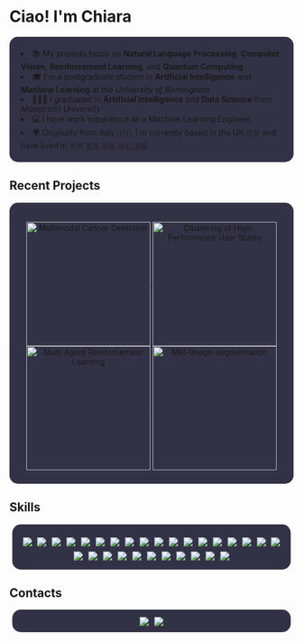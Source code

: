 # Ciao! I'm Chiara
<div style="background-color: rgba(50, 50, 70, 1); padding: 20px; border-radius: 15px;">
  <br\>
  <!-- <img align="right" src="https://user-images.githubusercontent.com/74038190/216649417-9acc58df-9186-4132-ad43-819a57babb67.gif" width="150" />
  <ul style="list-style-type: disc; padding-left: 20px; padding-top: 15px; align-items: center;"> -->
    <li>📚 My projects focus on <strong>Natural Language Processing</strong>, <strong>Computer Vision</strong>, <strong>Reinforcement Learning</strong>, and <strong>Quantum Computing</strong></li>
    <li>🎓 I'm a postgraduate student in <strong>Artificial Intelligence</strong> and <strong>Machine Learning</strong> at the <em>University of Birmingham</em></li>
    <li>👩🏼‍🎓 I graduated in <strong>Artificial Intelligence</strong> and <strong>Data Science</strong> from <em>Maastricht University</em></li>
    <li>💻 I have work experience as a Machine Learning Engineer.</li>
    <li>🌍 Originally from Italy 🇮🇹, I'm currently based in the UK 🇬🇧 and have lived in 🇫🇷 🇪🇸 🇺🇸 🇳🇱 🇩🇪</li>
  </ul>
</div>

## Recent Projects

<div style="background-color: rgba(50, 50, 70, 1); padding: 10px; padding-top: 20px; border-radius: 15px; align-items: center;">
  <p align="center">
    <a href="https://github.com/chiarapaglioni/PasqalAIQuantumChallenge">
      <img width="220" src="https://github-readme-stats.vercel.app/api/pin/?username=chiarapaglioni&repo=PasqalAIQuantumChallenge&theme=react&bg_color=1F222E&title_color=F85D7F&hide_border=true&icon_color=F8D866&show_icons=false" align="center" alt="Multimodal Cancer Detection"/>
    </a>
    <a href="https://github.com/chiarapaglioni/UserStates-Clustering">
      <img width="220" src="https://github-readme-stats.vercel.app/api/pin/?username=chiarapaglioni&repo=UserStates-Clustering&theme=react&bg_color=1F222E&title_color=F85D7F&hide_border=true&icon_color=F8D866&show_icons=false" align="center" alt="Clustering of High-Performance User States"/>
    </a>
    <a href="https://github.com/chiarapaglioni/MultiAgentSurveillance">
      <img width="220" src="https://github-readme-stats.vercel.app/api/pin/?username=chiarapaglioni&repo=MultiAgentSurveillance&theme=react&bg_color=1F222E&title_color=F85D7F&hide_border=true&icon_color=F8D866&show_icons=false" align="center" alt="Multi Agent Reinforcement Learning"/>
    </a>
    <a href="https://github.com/chiarapaglioni/MRI-image-segmentation">
      <img width="220" src="https://github-readme-stats.vercel.app/api/pin/?username=chiarapaglioni&repo=MRI-image-segmentation&theme=react&bg_color=1F222E&title_color=F85D7F&hide_border=true&icon_color=F8D866&show_icons=false" align="center" alt="MRI-image-segmentation"/>
    </a>
  </p>
</div>

## Skills
<div style="background-color: rgba(50, 50, 70, 1); padding: 10px; border-radius: 15px; margin: 5px; text-align: center; align-items: center; padding-top: 20px;">
  <img src="https://img.shields.io/badge/Python-3776AB?logo=python&logoColor=white" style="margin: 3px;" />
  <img src="https://img.shields.io/badge/Java-007396?logo=openjdk&logoColor=white" style="margin: 3px;" />
  <img src="https://img.shields.io/badge/R-276DC3?logo=r&logoColor=white" style="margin: 3px;" />
  <img src="https://img.shields.io/badge/SQL-003B57?logo=postgresql&logoColor=white" style="margin: 3px;" />
  <img src="https://img.shields.io/badge/Bash-4EAA25?logo=gnu-bash&logoColor=white" style="margin: 3px;" />
  <img src="https://img.shields.io/badge/MATLAB-0076A8?logo=Matlab&logoColor=white" style="margin: 3px;" />
  <img src="https://img.shields.io/badge/PyTorch-EE4C2C?logo=pytorch&logoColor=white" style="margin: 3px;" />
  <img src="https://img.shields.io/badge/scikit--learn-F7931E?logo=scikit-learn&logoColor=white" style="margin: 3px;" />
  <img src="https://img.shields.io/badge/TensorFlow-FF6F00?logo=tensorflow&logoColor=white" style="margin: 3px;" />
  <img src="https://img.shields.io/badge/Keras-D00000?logo=keras&logoColor=white" style="margin: 3px;" />
  <img src="https://img.shields.io/badge/NumPy-013243?logo=numpy&logoColor=white" style="margin: 3px;" />
  <img src="https://img.shields.io/badge/pandas-150458?logo=pandas&logoColor=white" style="margin: 3px;" />
  <img src="https://img.shields.io/badge/SciPy-8CAAE6?logo=scipy&logoColor=white" style="margin: 3px;" />
  <img src="https://img.shields.io/badge/Matplotlib-%23ffffff?logo=Matplotlib&logoColor=black" style="margin: 3px;" />
  <img src="https://img.shields.io/badge/Seaborn-3D9B4B?logo=seaborn&logoColor=white" style="margin: 3px;" />
  <img src="https://img.shields.io/badge/Qiskit-6929C4?logo=Qiskit&logoColor=white" style="margin: 3px;" />
  <img src="https://img.shields.io/badge/JSON-000000?logo=json&logoColor=white" style="margin: 3px;" />
  <img src="https://img.shields.io/badge/XML-8A2BE2?logo=xml&logoColor=white" style="margin: 3px;" />
  <img src="https://img.shields.io/badge/YAML-CB171E?logo=yaml&logoColor=white" style="margin: 3px;" />
  <img src="https://img.shields.io/badge/TOML-9B4F96?logo=toml&logoColor=white" style="margin: 3px;" />
  <img src="https://img.shields.io/badge/Conda-44A833?logo=anaconda&logoColor=white" style="margin: 3px;" />
  <img src="https://img.shields.io/badge/Pyenv-306998?logo=python&logoColor=white" style="margin: 3px;" />
  <img src="https://img.shields.io/badge/Maven-C71A36?logo=apache-maven&logoColor=white" style="margin: 3px;" />
  <img src="https://img.shields.io/badge/Gradle-02303A?logo=gradle&logoColor=white" style="margin: 3px;" />
  <img src="https://img.shields.io/badge/AWS-232F3E?logo=amazonwebservices&logoColor=white" style="margin: 3px;" />
  <img src="https://img.shields.io/badge/Docker-2496ED?logo=docker&logoColor=white" style="margin: 3px;" />
  <img src="https://img.shields.io/badge/Git-FF3366?logo=git&logoColor=white" style="margin: 3px;" />
  <img src="https://img.shields.io/badge/GitHub-181717?logo=github&logoColor=white" style="margin: 3px;" />
  <img src="https://img.shields.io/badge/Artifactory-41BF47?logo=jfrog&logoColor=white" style="margin: 3px;" />
</div>

<!-- ## ⚙️ GitHub Analytics
<p align="center">
  <a href="https://github.com/AVS1508">
    <img height="150em" src="https://github-readme-stats.vercel.app/api?username=null3000&show_icons=true&locale=en&count_private=true&hide_rank=true&custom_title=My%20GitHub%20Stats&disable_animations=false&theme=algolia"/>
    <img height="150em" src="https://github-readme-stats.vercel.app/api/top-langs/?username=chiarapaglioni&langs_count=8&theme=algolia"/>
  </a>
</p> -->

## Contacts
<div style="background-color: rgba(50, 50, 70, 1); padding: 5px; padding-top: 10px; border-radius: 15px; margin: 5px; text-align: center;">
    <div>
      <img src="https://img.shields.io/badge/LinkedIn-0A66C2?logo=linkedin&logoColor=white)](https://www.linkedin.com/in/chiarapaglioni/" style="margin: 3px;" />
      <img src="https://img.shields.io/badge/Gmail-D14836?logo=gmail&logoColor=white)(mailto:paglionic@gmail.com)" style="margin: 3px;" />
    </div>
</div>

